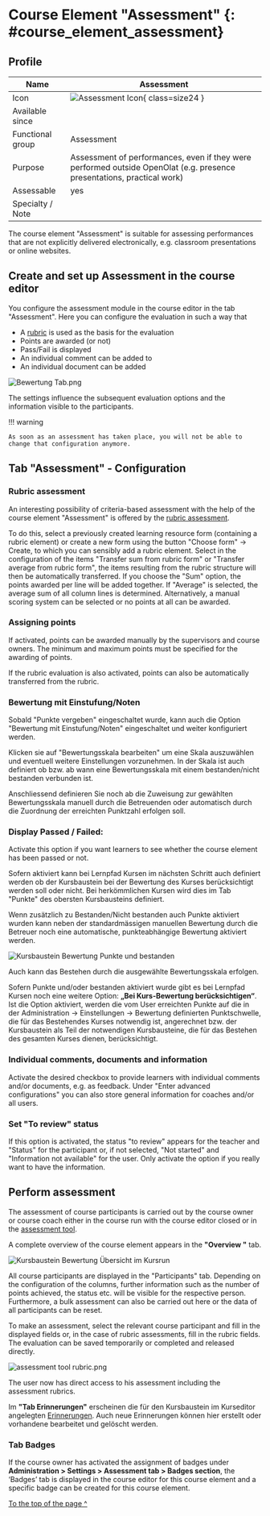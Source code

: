 # Course Element "Assessment" {: #course_element_assessment}


## Profile

Name | Assessment
---------|----------
Icon | ![Assessment Icon](assets/manual_score.png){ class=size24 }
Available since | 
Functional group | Assessment
Purpose | Assessment of performances, even if they were performed outside OpenOlat (e.g. presence presentations, practical work)
Assessable | yes
Specialty / Note |


The course element "Assessment" is suitable for assessing performances that are not explicitly delivered electronically, e.g. classroom presentations or online websites. 

## Create and set up Assessment in the course editor

You configure the assessment module in the course editor in the tab "Assessment". Here you can configure the evaluation in such a way that

  * A [rubric](../learningresources/Rubric.md) is used as the basis for the evaluation
  * Points are awarded (or not)
  * Pass/Fail is displayed
  * An individual comment can be added to
  * An individual document can be added


![Bewertung Tab.png](assets/KB_Bewertung_Tab_Assessment19_en.jpg)


The settings influence the subsequent evaluation options and the information visible to the participants.

!!! warning

    As soon as an assessment has taken place, you will not be able to change that configuration anymore.

## Tab "Assessment" - Configuration

### Rubric assessment

An interesting possibility of criteria-based assessment with the help of the course element "Assessment" is offered by the [rubric assessment](../learningresources/Forms_in_Rubric_Scoring.md).

To do this, select a previously created learning resource form (containing a rubric element) or create a new form using the button "Choose form" -> Create, to which you can sensibly add a rubric element. Select in the configuration of the items "Transfer sum from rubric form" or "Transfer average from rubric form", the items resulting from the rubric structure will then be automatically transferred. If you choose the "Sum" option, the points awarded per line will be added together. If "Average" is selected, the average sum of all column lines is determined. Alternatively, a manual scoring system can be selected or no points at all can be awarded.

### Assigning points

If activated, points can be awarded manually by the supervisors and course owners. The minimum and maximum points must be specified for the awarding of points. 

If the rubric evaluation is also activated, points can also be automatically transferred from the rubric.

### Bewertung mit Einstufung/Noten

Sobald "Punkte vergeben" eingeschaltet wurde, kann auch die Option "Bewertung mit Einstufung/Noten" eingeschaltet und weiter konfiguriert werden. 

Klicken sie auf "Bewertungsskala bearbeiten" um eine Skala auszuwählen und eventuell weitere Einstellungen vorzunehmen. In der Skala ist auch definiert ob bzw. ab wann eine Bewertungsskala mit einem bestanden/nicht bestanden verbunden ist. 

Anschliessend definieren Sie noch ab die Zuweisung zur gewählten Bewertungsskala manuell durch die Betreuenden oder automatisch durch die Zuordnung der erreichten Punktzahl erfolgen soll. 

### Display Passed / Failed:

Activate this option if you want learners to see whether the course element has been passed or not. 

Sofern aktiviert kann bei Lernpfad Kursen im nächsten Schritt auch definiert werden ob der Kursbaustein bei der Bewertung des Kurses berücksichtigt werden soll oder nicht. Bei herkömmlichen Kursen wird dies im Tab "Punkte" des obersten Kursbausteins definiert. 

Wenn zusätzlich zu Bestanden/Nicht bestanden auch Punkte aktiviert wurden kann neben der standardmässigen manuellen Bewertung durch die Betreuer noch eine automatische, punkteabhängige Bewertung aktiviert werden. 

![Kursbaustein Bewertung Punkte und bestanden](assets/KB_Bewertung_Punkte_bestanden19_en.jpg)

Auch kann das Bestehen durch die ausgewählte Bewertungsskala erfolgen. 

Sofern Punkte und/oder bestanden aktiviert wurde gibt es bei Lernpfad Kursen noch eine weitere Option: **„Bei Kurs-Bewertung berücksichtigen“**.  Ist die Option aktiviert, werden die vom User erreichten Punkte auf die in der Administration -> Einstellungen -> Bewertung definierten Punktschwelle, die für das Bestehendes Kurses notwendig ist, angerechnet bzw. der Kursbaustein als Teil der notwendigen Kursbausteine, die für das Bestehen des gesamten Kurses dienen, berücksichtigt. 

### Individual comments, documents and information

Activate the desired checkbox to provide learners with individual comments and/or documents, e.g. as feedback. Under "Enter advanced configurations" you can also store general information for coaches and/or all users.

### Set "To review" status 
If this option is activated, the status "to review" appears for the teacher and "Status" for the participant or, if not selected, "Not started" and "Information not available" for the user. Only activate the option if you really want to have the information. 

## Perform assessment 

The assessment of course participants is carried out by the course owner or course coach either in the course run with the course editor closed or in the [assessment tool](../learningresources/Assessment_tool_overview.md). 

A complete overview of the course element appears in the **"Overview "** tab. 

![Kursbaustein Bewertung Übersicht im Kursrun](assets/KB_Bewertung_Uebersicht19.png)

All course participants are displayed in the "Participants" tab. Depending on the configuration of the columns, further information such as the number of points achieved, the status etc. will be visible for the respective person. Furthermore, a bulk assessment can also be carried out here or the data of all participants can be reset.
 
To make an assessment, select the relevant course participant and fill in the displayed fields or, in the case of rubric assessments, fill in the rubric fields. The evaluation can be saved temporarily or completed and released directly. 

![assessment tool rubric.png](assets/Rubric_Formular_EN.png)

The user now has direct access to his assessment including the assessment rubrics.

Im **"Tab Erinnerungen"** erscheinen die  für den Kursbaustein im Kurseditor angelegten [Erinnerungen](../learningresources/Course_Reminders.md). Auch neue Erinnerungen können hier erstellt oder vorhandene bearbeitet und gelöscht werden.


### Tab Badges

If the course owner has activated the assignment of badges under **Administration > Settings > Assessment tab > Badges section**, the ‘Badges’ tab is displayed in the course editor for this course element and a specific badge can be created for this course element.

[To the top of the page ^](#course_element_assessment)

